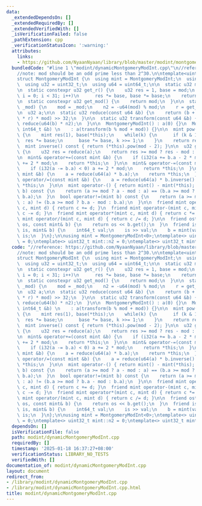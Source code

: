 ```yaml
---
data:
  _extendedDependsOn: []
  _extendedRequiredBy: []
  _extendedVerifiedWith: []
  _isVerificationFailed: false
  _pathExtension: cpp
  _verificationStatusIcon: ':warning:'
  attributes:
    links:
    - https://github.com/NyaanNyaan/library/blob/master/modint/montgomery-modint.hpp#L10
  bundledCode: "#line 1 \"modint/dynamicMontgomeryModInt.cpp\"\n//reference: https://github.com/NyaanNyaan/library/blob/master/modint/montgomery-modint.hpp#L10\n\
    //note: mod should be an odd prime less than 2^30.\n\ntemplate<uint32_t ver>\n\
    struct MontgomeryModInt {\n  using mint = MontgomeryModInt;\n  using i32 = int32_t;\n\
    \  using u32 = uint32_t;\n  using u64 = uint64_t;\n\n  static u32 mod, n2, r;\n\
    \n  static constexpr u32 get_r() {\n    u32 res = 1, base = mod;\n    for(i32\
    \ i = 0; i < 31; i++)\n      res *= base, base *= base;\n    return -res;\n  }\n\
    \n  static constexpr u32 get_mod() {\n    return mod;\n  }\n\n  static void set_mod(u32\
    \ _mod) {\n    mod = _mod;\n    n2 = -u64(mod) % mod;\n    r = get_r();\n  }\n\
    \n  u32 a;\n\n  static u32 reduce(const u64 &b) {\n    return (b + u64(u32(b)\
    \ * r) * mod) >> 32;\n  }\n\n  static u32 transform(const u64 &b) {\n    return\
    \ reduce(u64(b) * n2);\n  }\n\n  MontgomeryModInt() : a(0) {}\n  MontgomeryModInt(const\
    \ int64_t &b) \n    : a(transform(b % mod + mod)) {}\n\n  mint pow(u64 k) const\
    \ {\n    mint res(1), base(*this);\n    while(k) {\n      if (k & 1) \n      \
    \  res *= base;\n      base *= base, k >>= 1;\n    }\n    return res;\n  }\n\n\
    \  mint inverse() const { return (*this).pow(mod - 2); }\n\n  u32 get() const\
    \ {\n    u32 res = reduce(a);\n    return res >= mod ? res - mod : res;\n  }\n\
    \n  mint& operator+=(const mint &b) {\n    if (i32(a += b.a - 2 * mod) < 0) a\
    \ += 2 * mod;\n    return *this;\n  }\n\n  mint& operator-=(const mint &b) {\n\
    \    if (i32(a -= b.a) < 0) a += 2 * mod;\n    return *this;\n  }\n\n  mint& operator*=(const\
    \ mint &b) {\n    a = reduce(u64(a) * b.a);\n    return *this;\n  }\n\n  mint&\
    \ operator/=(const mint &b) {\n    a = reduce(u64(a) * b.inverse().a);\n    return\
    \ *this;\n  }\n\n  mint operator-() { return mint() - mint(*this); }\n  bool operator==(mint\
    \ b) const {\n    return (a >= mod ? a - mod : a) == (b.a >= mod ? b.a - mod :\
    \ b.a);\n  }\n  bool operator!=(mint b) const {\n    return (a >= mod ? a - mod\
    \ : a) != (b.a >= mod ? b.a - mod : b.a);\n  }\n\n  friend mint operator+(mint\
    \ c, mint d) { return c += d; }\n  friend mint operator-(mint c, mint d) { return\
    \ c -= d; }\n  friend mint operator*(mint c, mint d) { return c *= d; }\n  friend\
    \ mint operator/(mint c, mint d) { return c /= d; }\n\n  friend ostream& operator<<(ostream&\
    \ os, const mint& b) {\n    return os << b.get();\n  }\n  friend istream& operator>>(istream&\
    \ is, mint& b) {\n    int64_t val;\n    is >> val;\n    b = mint(val);\n    return\
    \ is;\n  }\n};\n\nusing mint = MontgomeryModInt<0>;\ntemplate<> uint32_t mint::mod\
    \ = 0;\ntemplate<> uint32_t mint::n2 = 0;\ntemplate<> uint32_t mint::r = 0;\n"
  code: "//reference: https://github.com/NyaanNyaan/library/blob/master/modint/montgomery-modint.hpp#L10\n\
    //note: mod should be an odd prime less than 2^30.\n\ntemplate<uint32_t ver>\n\
    struct MontgomeryModInt {\n  using mint = MontgomeryModInt;\n  using i32 = int32_t;\n\
    \  using u32 = uint32_t;\n  using u64 = uint64_t;\n\n  static u32 mod, n2, r;\n\
    \n  static constexpr u32 get_r() {\n    u32 res = 1, base = mod;\n    for(i32\
    \ i = 0; i < 31; i++)\n      res *= base, base *= base;\n    return -res;\n  }\n\
    \n  static constexpr u32 get_mod() {\n    return mod;\n  }\n\n  static void set_mod(u32\
    \ _mod) {\n    mod = _mod;\n    n2 = -u64(mod) % mod;\n    r = get_r();\n  }\n\
    \n  u32 a;\n\n  static u32 reduce(const u64 &b) {\n    return (b + u64(u32(b)\
    \ * r) * mod) >> 32;\n  }\n\n  static u32 transform(const u64 &b) {\n    return\
    \ reduce(u64(b) * n2);\n  }\n\n  MontgomeryModInt() : a(0) {}\n  MontgomeryModInt(const\
    \ int64_t &b) \n    : a(transform(b % mod + mod)) {}\n\n  mint pow(u64 k) const\
    \ {\n    mint res(1), base(*this);\n    while(k) {\n      if (k & 1) \n      \
    \  res *= base;\n      base *= base, k >>= 1;\n    }\n    return res;\n  }\n\n\
    \  mint inverse() const { return (*this).pow(mod - 2); }\n\n  u32 get() const\
    \ {\n    u32 res = reduce(a);\n    return res >= mod ? res - mod : res;\n  }\n\
    \n  mint& operator+=(const mint &b) {\n    if (i32(a += b.a - 2 * mod) < 0) a\
    \ += 2 * mod;\n    return *this;\n  }\n\n  mint& operator-=(const mint &b) {\n\
    \    if (i32(a -= b.a) < 0) a += 2 * mod;\n    return *this;\n  }\n\n  mint& operator*=(const\
    \ mint &b) {\n    a = reduce(u64(a) * b.a);\n    return *this;\n  }\n\n  mint&\
    \ operator/=(const mint &b) {\n    a = reduce(u64(a) * b.inverse().a);\n    return\
    \ *this;\n  }\n\n  mint operator-() { return mint() - mint(*this); }\n  bool operator==(mint\
    \ b) const {\n    return (a >= mod ? a - mod : a) == (b.a >= mod ? b.a - mod :\
    \ b.a);\n  }\n  bool operator!=(mint b) const {\n    return (a >= mod ? a - mod\
    \ : a) != (b.a >= mod ? b.a - mod : b.a);\n  }\n\n  friend mint operator+(mint\
    \ c, mint d) { return c += d; }\n  friend mint operator-(mint c, mint d) { return\
    \ c -= d; }\n  friend mint operator*(mint c, mint d) { return c *= d; }\n  friend\
    \ mint operator/(mint c, mint d) { return c /= d; }\n\n  friend ostream& operator<<(ostream&\
    \ os, const mint& b) {\n    return os << b.get();\n  }\n  friend istream& operator>>(istream&\
    \ is, mint& b) {\n    int64_t val;\n    is >> val;\n    b = mint(val);\n    return\
    \ is;\n  }\n};\n\nusing mint = MontgomeryModInt<0>;\ntemplate<> uint32_t mint::mod\
    \ = 0;\ntemplate<> uint32_t mint::n2 = 0;\ntemplate<> uint32_t mint::r = 0;\n"
  dependsOn: []
  isVerificationFile: false
  path: modint/dynamicMontgomeryModInt.cpp
  requiredBy: []
  timestamp: '2025-01-18 16:37:27+08:00'
  verificationStatus: LIBRARY_NO_TESTS
  verifiedWith: []
documentation_of: modint/dynamicMontgomeryModInt.cpp
layout: document
redirect_from:
- /library/modint/dynamicMontgomeryModInt.cpp
- /library/modint/dynamicMontgomeryModInt.cpp.html
title: modint/dynamicMontgomeryModInt.cpp
---
```

